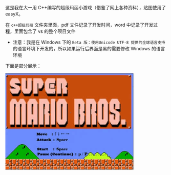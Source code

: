这是我在大一用 C++编写的超级玛丽小游戏（借鉴了网上各种资料），贴图使用了 easyX。

在 `c++超级玛丽` 文件夹里面，pdf 文件记录了开发时间，word 中记录了开发过程，里面包含了 vs 的整个项目文件

- 注意：我是在 Windows 下的 `Beta 版：使用Unicode UTF-8 提供的全球语言支持` 的语言环境下开发的，所以如果运行后界面是黑的需要修改 Windows 的语言环境

下面是部分展示：

![img](演示视频.gif)
